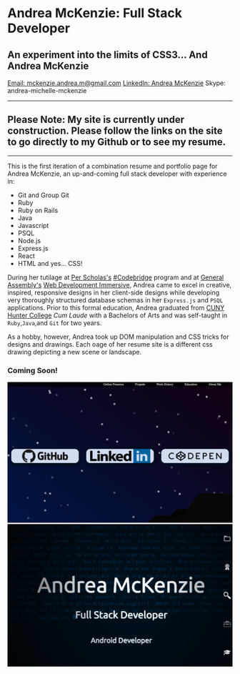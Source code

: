 # Andrea McKenzie: Full Stack Developer
## An experiment into the limits of CSS3... And Andrea McKenzie
[Email: mckenzie.andrea.m@gmail.com](mailto:mckenzie.andrea.m@gmail.com) 
[LinkedIn: Andrea McKenzie](https://www.linkedin.com/in/andrea-mckenzie/)
Skype: andrea-michelle-mckenzie

------

## Please Note: My site is currently under construction. Please follow the links on the site to go directly to my Github or to see my resume. 

------

This is the first iteration of a combination resume and portfolio page for Andrea McKenzie, an up-and-coming full stack developer with experience in:
- Git and Group Git
- Ruby
- Ruby on Rails
- Java
- Javascript 
- PSQL
- Node.js
- Express.js
- React
- HTML 
and yes... CSS!

During her tutilage at [Per Scholas's](https://perscholas.org/) [#Codebridge](https://perscholas.org/apply/codebridge) program and at [General Assembly's](https://generalassemb.ly/) [Web Development Immersive](https://generalassemb.ly/education/web-development-immersive), Andrea came to excel in creative, inspired, responsive designs in her client-side designs while developing very thoroughly structured database schemas in her `Express.js` and `PSQL` applications. Prior to this formal education, Andrea graduated from [CUNY Hunter College]() *Cum Laude* with a Bachelors of Arts and was self-taught in `Ruby`,`Java`,and `Git` for two years. 

As a hobby, however, Andrea took up DOM manipulation and CSS tricks for designs and drawings. Each oage of her resume site is a different css drawing depicting a new scene or landscape. 

### Coming Soon!
![Online Presence](online.png)
![Header](header.png)


